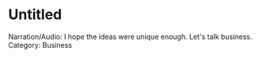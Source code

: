 # Untitled

Narration/Audio: I hope the ideas were unique enough. Let's talk business. 
Category: Business